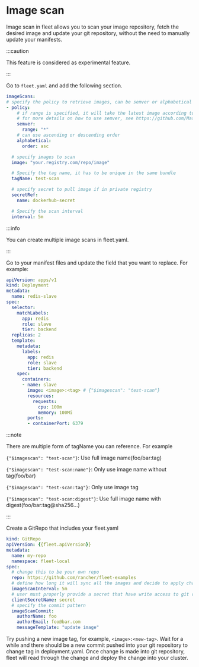 # Image scan

Image scan in fleet allows you to scan your image repository, fetch the desired image and update your git repository, 
without the need to manually update your manifests.

:::caution

This feature is considered as experimental feature.

:::

Go to `fleet.yaml` and add the following section.

```yaml
imageScans:
# specify the policy to retrieve images, can be semver or alphabetical order 
- policy: 
    # if range is specified, it will take the latest image according to semver order in the range
    # for more details on how to use semver, see https://github.com/Masterminds/semver
    semver: 
      range: "*" 
    # can use ascending or descending order
    alphabetical:
      order: asc 

  # specify images to scan
  image: "your.registry.com/repo/image" 

  # Specify the tag name, it has to be unique in the same bundle
  tagName: test-scan

  # specify secret to pull image if in private registry
  secretRef:
    name: dockerhub-secret 

  # Specify the scan interval
  interval: 5m 
```

:::info

You can create multiple image scans in fleet.yaml.

:::

Go to your manifest files and update the field that you want to replace. For example:

```yaml
apiVersion: apps/v1
kind: Deployment
metadata:
  name: redis-slave
spec:
  selector:
    matchLabels:
      app: redis
      role: slave
      tier: backend
  replicas: 2
  template:
    metadata:
      labels:
        app: redis
        role: slave
        tier: backend
    spec:
      containers:
      - name: slave
        image: <image>:<tag> # {"$imagescan": "test-scan"}
        resources:
          requests:
            cpu: 100m
            memory: 100Mi
        ports:
        - containerPort: 6379
```

:::note

There are multiple form of tagName you can reference. For example

`{"$imagescan": "test-scan"}`: Use full image name(foo/bar:tag)

`{"$imagescan": "test-scan:name"}`: Only use image name without tag(foo/bar)

`{"$imagescan": "test-scan:tag"}`: Only use image tag

`{"$imagescan": "test-scan:digest"}`: Use full image name with digest(foo/bar:tag@sha256...)

:::

Create a GitRepo that includes your fleet.yaml

```yaml
kind: GitRepo
apiVersion: {{fleet.apiVersion}}
metadata:
  name: my-repo
  namespace: fleet-local
spec:
  # change this to be your own repo
  repo: https://github.com/rancher/fleet-examples 
  # define how long it will sync all the images and decide to apply change
  imageScanInterval: 5m 
  # user must properly provide a secret that have write access to git repository
  clientSecretName: secret 
  # specify the commit pattern
  imageScanCommit:
    authorName: foo
    authorEmail: foo@bar.com
    messageTemplate: "update image"
```

Try pushing a new image tag, for example, `<image>:<new-tag>`. Wait for a while and there should be a new commit pushed into your git repository to change tag in deployment.yaml.
Once change is made into git repository, fleet will read through the change and deploy the change into your cluster.